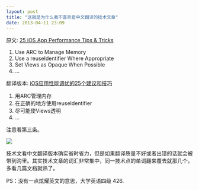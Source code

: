 ```yaml
---
layout: post
title: "这就是为什么我不喜欢看中文翻译的技术文章"
date: 2013-04-11 23:09
---
```


原文: [25 iOS App Performance Tips & Tricks][1]

1. Use ARC to Manage Memory
1. Use a reuseIdentifier Where Appropriate
1. Set Views as Opaque When Possible
1. ...

翻译版本: [iOS应用性能调优的25个建议和技巧][2]

1. 用ARC管理内存
1. 在正确的地方使用reuseIdentifier
1. 尽可能使Views透明
1. ...

注意看第三条。

![](https://lh3.googleusercontent.com/-Zzvkug3syJs/UWbZfxMnHSI/AAAAAAAAD44/eJ5hsUxZOS8/s307/fail.png)

技术文看中文翻译版本确实省时省力，但是如果翻译质量不好或者出错的话就会被带到沟里。其实技术文章的词汇非常集中，同一技术点的单词翻来覆去就那几个，多看几篇文档就熟了。

PS：没有一点炫耀英文的意思，大学英语四级 426.

[1]:http://www.raywenderlich.com/31166/25-ios-app-performance-tips-tricks
[2]:http://blog.jobbole.com/37984/

